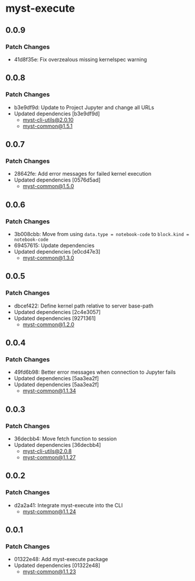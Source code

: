 # myst-execute

## 0.0.9

### Patch Changes

- 41d8f35e: Fix overzealous missing kernelspec warning

## 0.0.8

### Patch Changes

- b3e9df9d: Update to Project Jupyter and change all URLs
- Updated dependencies [b3e9df9d]
  - myst-cli-utils@2.0.10
  - myst-common@1.5.1

## 0.0.7

### Patch Changes

- 28642fe: Add error messages for failed kernel execution
- Updated dependencies [0576d5ad]
  - myst-common@1.5.0

## 0.0.6

### Patch Changes

- 3b008cbb: Move from using `data.type = notebook-code` to `block.kind = notebook-code`
- 69457615: Update dependencies
- Updated dependencies [e0cd47e3]
  - myst-common@1.3.0

## 0.0.5

### Patch Changes

- dbcef422: Define kernel path relative to server base-path
- Updated dependencies [2c4e3057]
- Updated dependencies [9271361]
  - myst-common@1.2.0

## 0.0.4

### Patch Changes

- 49fd6b98: Better error messages when connection to Jupyter fails
- Updated dependencies [5aa3ea2f]
- Updated dependencies [5aa3ea2f]
  - myst-common@1.1.34

## 0.0.3

### Patch Changes

- 36decbb4: Move fetch function to session
- Updated dependencies [36decbb4]
  - myst-cli-utils@2.0.8
  - myst-common@1.1.27

## 0.0.2

### Patch Changes

- d2a2a41: Integrate myst-execute into the CLI
  - myst-common@1.1.24

## 0.0.1

### Patch Changes

- 01322e48: Add myst-execute package
- Updated dependencies [01322e48]
  - myst-common@1.1.23
